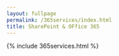 ```yaml
---
layout: fullpage
permalink: /365services/index.html
title: SharePoint & OFfice 365
---
```

{% include 365services.html %}
